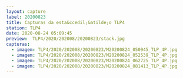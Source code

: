 ```yaml
---
layout: capture
label: 20200823
title: Capturas da esta&ccedil;&atilde;o TLP4
station: TLP4
date: 2020-08-24 05:09:45
preview:  TLP4/2020/202008/20200823/stack.jpg
capturas:
  - imagem: TLP4/2020/202008/20200823/M20200824_050945_TLP_4P.jpg
  - imagem: TLP4/2020/202008/20200823/M20200824_052539_TLP_4P.jpg
  - imagem: TLP4/2020/202008/20200823/M20200824_062725_TLP_4P.jpg
  - imagem: TLP4/2020/202008/20200823/M20200824_081413_TLP_4P.jpg
---
```

